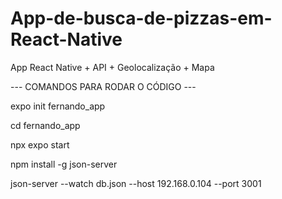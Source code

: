# App-de-busca-de-pizzas-em-React-Native
App React Native + API + Geolocalização + Mapa

--- COMANDOS PARA RODAR O CÓDIGO ---

expo init fernando_app

cd fernando_app

npx expo start

npm install -g json-server

json-server --watch db.json --host 192.168.0.104 --port 3001
